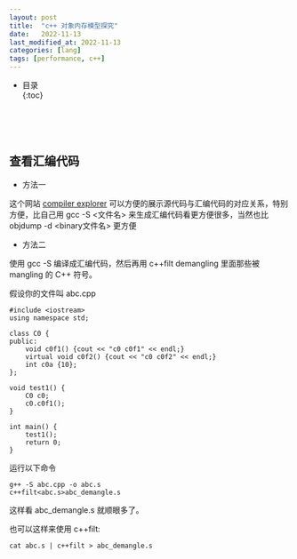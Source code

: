 ```yaml
---
layout: post
title:  "c++ 对象内存模型探究"
date:   2022-11-13
last_modified_at: 2022-11-13
categories: [lang]
tags: [performance, c++]
---
```


* 目录  
{:toc}

<br>
<br>
<br>

## 查看汇编代码
* 方法一
  
这个网站 [compiler explorer](https://gcc.godbolt.org/) 可以方便的展示源代码与汇编代码的对应关系，特别方便，比自己用 gcc -S <文件名> 来生成汇编代码看更方便很多，当然也比 objdump -d <binary文件名> 更方便

* 方法二

使用 gcc -S 编译成汇编代码，然后再用 c++filt demangling 里面那些被 mangling 的 C++ 符号。

假设你的文件叫 abc.cpp
```
#include <iostream>
using namespace std;

class C0 {
public:
    void c0f1() {cout << "c0 c0f1" << endl;}
    virtual void c0f2() {cout << "c0 c0f2" << endl;}
    int c0a {10};
};

void test1() {
    C0 c0;
    c0.c0f1();
}

int main() {
    test1();
    return 0;
}
```
运行以下命令
```
g++ -S abc.cpp -o abc.s
c++filt<abc.s>abc_demangle.s
```
这样看 abc_demangle.s 就顺眼多了。

也可以这样来使用 c++filt:
```
cat abc.s | c++filt > abc_demangle.s
```

<br>
<br>
<br>